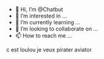 - 👋 Hi, I’m @Chatbut
- 👀 I’m interested in ...
- 🌱 I’m currently learning ...
- 💞️ I’m looking to collaborate on ...
- 📫 How to reach me ...

<!---
Chatbut/Chatbut is a ✨ special ✨ repository because its `README.md` (this file) appears on your GitHub profile.
You can click the Preview link to take a look at your changes.
--->c est loulou je veux pirater aviator

